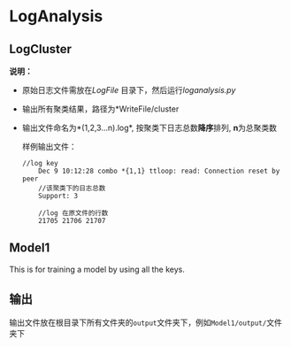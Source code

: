 # LogAnalysis

## LogCluster

**说明：**

* 原始日志文件需放在*LogFile* 目录下，然后运行*loganalysis.py*

* 输出所有聚类结果，路径为*WriteFile/cluster

* 输出文件命名为*(1,2,3...n).log*, 按聚类下日志总数**降序**排列, **n**为总聚类数

  样例输出文件：

  ```
  //log key
      Dec 9 10:12:28 combo *{1,1} ttloop: read: Connection reset by peer  
      //该聚类下的日志总数
      Support: 3                                                           
  
      //log 在原文件的行数
      21705 21706 21707 
  ```




## Model1

This is for training a model by using all the keys.

## 输出

输出文件放在根目录下所有文件夹的`output`文件夹下，例如`Model1/output/`文件夹下